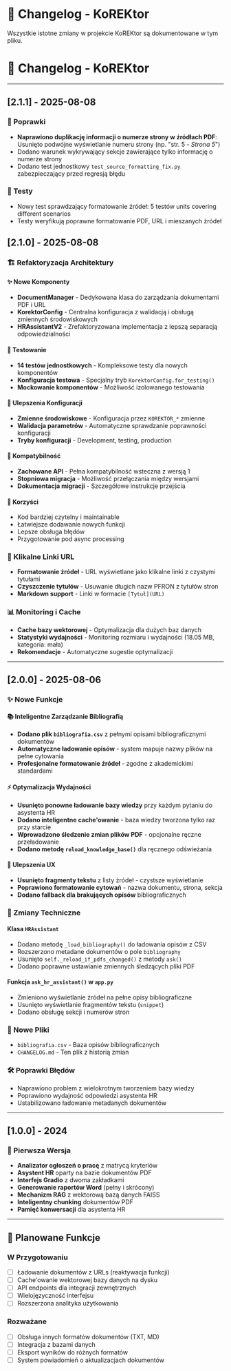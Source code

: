 # 📝 Changelog - KoREKtor

Wszystkie istotne zmiany w projekcie KoREKtor są dokumentowane w tym pliku.

# 📝 Changelog - KoREKtor

---

## [2.1.1] - 2025-08-08

### 🐛 Poprawki
- **Naprawiono duplikację informacji o numerze strony w źródłach PDF**: Usunięto podwójne wyświetlanie numeru strony (np. "str. 5 - _Strona 5_")
- Dodano warunek wykrywający sekcje zawierające tylko informację o numerze strony
- Dodano test jednostkowy `test_source_formatting_fix.py` zabezpieczający przed regresją błędu

### 🧪 Testy
- Nowy test sprawdzający formatowanie źródeł: 5 testów units covering different scenarios
- Testy weryfikują poprawne formatowanie PDF, URL i mieszanych źródeł

## [2.1.0] - 2025-08-08

### 🏗️ Refaktoryzacja Architektury

#### ✨ Nowe Komponenty
- **DocumentManager** - Dedykowana klasa do zarządzania dokumentami PDF i URL
- **KorektorConfig** - Centralna konfiguracja z walidacją i obsługą zmiennych środowiskowych
- **HRAssistantV2** - Zrefaktoryzowana implementacja z lepszą separacją odpowiedzialności

#### 🧪 Testowanie
- **14 testów jednostkowych** - Kompleksowe testy dla nowych komponentów
- **Konfiguracja testowa** - Specjalny tryb `KorektorConfig.for_testing()`
- **Mockowanie komponentów** - Możliwość izolowanego testowania

#### 🔧 Ulepszenia Konfiguracji
- **Zmienne środowiskowe** - Konfiguracja przez `KOREKTOR_*` zmienne
- **Walidacja parametrów** - Automatyczne sprawdzanie poprawności konfiguracji
- **Tryby konfiguracji** - Development, testing, production

#### 🔄 Kompatybilność
- **Zachowane API** - Pełna kompatybilność wsteczna z wersją 1
- **Stopniowa migracja** - Możliwość przełączania między wersjami
- **Dokumentacja migracji** - Szczegółowe instrukcje przejścia

#### 🎯 Korzyści
- Kod bardziej czytelny i maintainable
- Łatwiejsze dodawanie nowych funkcji
- Lepsze obsługa błędów
- Przygotowanie pod async processing

### 🔗 Klikalne Linki URL
- **Formatowanie źródeł** - URL wyświetlane jako klikalne linki z czystymi tytułami
- **Czyszczenie tytułów** - Usuwanie długich nazw PFRON z tytułów stron
- **Markdown support** - Linki w formacie `[Tytuł](URL)`

### 📊 Monitoring i Cache
- **Cache bazy wektorowej** - Optymalizacja dla dużych baz danych
- **Statystyki wydajności** - Monitoring rozmiaru i wydajności (18.05 MB, kategoria: mała)
- **Rekomendacje** - Automatyczne sugestie optymalizacji

---

## [2.0.0] - 2025-08-06

### ✨ Nowe Funkcje

#### 📚 Inteligentne Zarządzanie Bibliografią
- **Dodano plik `bibliografia.csv`** z pełnymi opisami bibliograficznymi dokumentów
- **Automatyczne ładowanie opisów** - system mapuje nazwy plików na pełne cytowania
- **Profesjonalne formatowanie źródeł** - zgodne z akademickimi standardami

#### ⚡ Optymalizacja Wydajności
- **Usunięto ponowne ładowanie bazy wiedzy** przy każdym pytaniu do asystenta HR
- **Dodano inteligentne cache'owanie** - baza wiedzy tworzona tylko raz przy starcie
- **Wprowadzono śledzenie zmian plików PDF** - opcjonalne ręczne przeładowanie
- **Dodano metodę `reload_knowledge_base()`** dla ręcznego odświeżania

#### 🎯 Ulepszenia UX
- **Usunięto fragmenty tekstu** z listy źródeł - czystsze wyświetlanie
- **Poprawiono formatowanie cytowań** - nazwa dokumentu, strona, sekcja
- **Dodano fallback dla brakujących opisów** bibliograficznych

### 🔧 Zmiany Techniczne

#### Klasa `HRAssistant`
- Dodano metodę `_load_bibliography()` do ładowania opisów z CSV
- Rozszerzono metadane dokumentów o pole `bibliography`
- Usunięto `self._reload_if_pdfs_changed()` z metody `ask()`
- Dodano poprawne ustawianie zmiennych śledzących pliki PDF

#### Funkcja `ask_hr_assistant()` w `app.py`
- Zmieniono wyświetlanie źródeł na pełne opisy bibliograficzne
- Usunięto wyświetlanie fragmentów tekstu (`snippet`)
- Dodano obsługę sekcji i numerów stron

### 📁 Nowe Pliki
- `bibliografia.csv` - Baza opisów bibliograficznych
- `CHANGELOG.md` - Ten plik z historią zmian

### 🛠️ Poprawki Błędów
- Naprawiono problem z wielokrotnym tworzeniem bazy wiedzy
- Poprawiono wydajność odpowiedzi asystenta HR
- Ustabilizowano ładowanie metadanych dokumentów

---

## [1.0.0] - 2024

### 🎉 Pierwsza Wersja
- **Analizator ogłoszeń o pracę** z matrycą kryteriów
- **Asystent HR** oparty na bazie dokumentów PDF
- **Interfejs Gradio** z dwoma zakładkami
- **Generowanie raportów Word** (pełny i skrócony)
- **Mechanizm RAG** z wektorową bazą danych FAISS
- **Inteligentny chunking** dokumentów PDF
- **Pamięć konwersacji** dla asystenta HR

---

## 🔮 Planowane Funkcje

### W Przygotowaniu
- [ ] Ładowanie dokumentów z URLs (reaktywacja funkcji)
- [ ] Cache'owanie wektorowej bazy danych na dysku
- [ ] API endpoints dla integracji zewnętrznych
- [ ] Wielojęzyczność interfejsu
- [ ] Rozszerzona analityka użytkowania

### Rozważane
- [ ] Obsługa innych formatów dokumentów (TXT, MD)
- [ ] Integracja z bazami danych
- [ ] Eksport wyników do różnych formatów
- [ ] System powiadomień o aktualizacjach dokumentów

